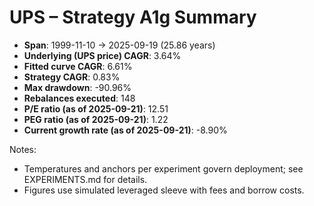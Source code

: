 # UPS – Strategy A1g Summary

- **Span**: 1999-11-10 → 2025-09-19 (25.86 years)
- **Underlying (UPS price) CAGR**: 3.64%
- **Fitted curve CAGR**: 6.61%
- **Strategy CAGR**: 0.83%
- **Max drawdown**: -90.96%
- **Rebalances executed**: 148
- **P/E ratio (as of 2025-09-21)**: 12.51
- **PEG ratio (as of 2025-09-21)**: 1.22
- **Current growth rate (as of 2025-09-21)**: -8.90%

Notes:

- Temperatures and anchors per experiment govern deployment; see EXPERIMENTS.md for details.
- Figures use simulated leveraged sleeve with fees and borrow costs.

